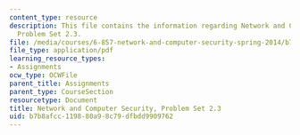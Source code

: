 ```yaml
---
content_type: resource
description: This file contains the information regarding Network and Computer Security,
  Problem Set 2.3.
file: /media/courses/6-857-network-and-computer-security-spring-2014/b7b8afcc119880a98c79dfbdd9909762_MIT6_857S14_2.3.pdf
file_type: application/pdf
learning_resource_types:
- Assignments
ocw_type: OCWFile
parent_title: Assignments
parent_type: CourseSection
resourcetype: Document
title: Network and Computer Security, Problem Set 2.3
uid: b7b8afcc-1198-80a9-8c79-dfbdd9909762
---
```

